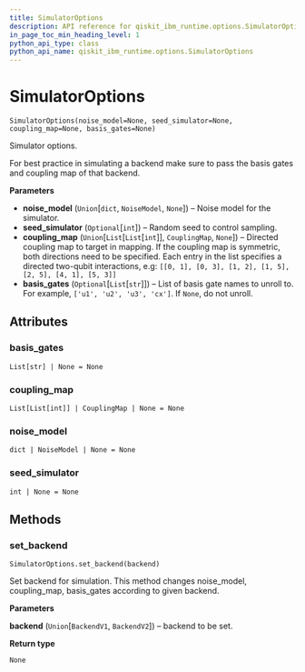 ```yaml
---
title: SimulatorOptions
description: API reference for qiskit_ibm_runtime.options.SimulatorOptions
in_page_toc_min_heading_level: 1
python_api_type: class
python_api_name: qiskit_ibm_runtime.options.SimulatorOptions
---
```


# SimulatorOptions

<span id="qiskit_ibm_runtime.options.SimulatorOptions" />

`SimulatorOptions(noise_model=None, seed_simulator=None, coupling_map=None, basis_gates=None)`

Simulator options.

For best practice in simulating a backend make sure to pass the basis gates and coupling map of that backend.

**Parameters**

*   **noise\_model** (`Union`\[`dict`, `NoiseModel`, `None`]) – Noise model for the simulator.
*   **seed\_simulator** (`Optional`\[`int`]) – Random seed to control sampling.
*   **coupling\_map** (`Union`\[`List`\[`List`\[`int`]], `CouplingMap`, `None`]) – Directed coupling map to target in mapping. If the coupling map is symmetric, both directions need to be specified. Each entry in the list specifies a directed two-qubit interactions, e.g: `[[0, 1], [0, 3], [1, 2], [1, 5], [2, 5], [4, 1], [5, 3]]`
*   **basis\_gates** (`Optional`\[`List`\[`str`]]) – List of basis gate names to unroll to. For example, `['u1', 'u2', 'u3', 'cx']`. If `None`, do not unroll.

## Attributes

<span id="simulatoroptions-basis-gates" />

### basis\_gates

<span id="qiskit_ibm_runtime.options.SimulatorOptions.basis_gates" />

`List[str] | None = None`

<span id="simulatoroptions-coupling-map" />

### coupling\_map

<span id="qiskit_ibm_runtime.options.SimulatorOptions.coupling_map" />

`List[List[int]] | CouplingMap | None = None`

<span id="simulatoroptions-noise-model" />

### noise\_model

<span id="qiskit_ibm_runtime.options.SimulatorOptions.noise_model" />

`dict | NoiseModel | None = None`

<span id="simulatoroptions-seed-simulator" />

### seed\_simulator

<span id="qiskit_ibm_runtime.options.SimulatorOptions.seed_simulator" />

`int | None = None`

## Methods

<span id="simulatoroptions-set-backend" />

### set\_backend

<span id="qiskit_ibm_runtime.options.SimulatorOptions.set_backend" />

`SimulatorOptions.set_backend(backend)`

Set backend for simulation. This method changes noise\_model, coupling\_map, basis\_gates according to given backend.

**Parameters**

**backend** (`Union`\[`BackendV1`, `BackendV2`]) – backend to be set.

**Return type**

`None`

